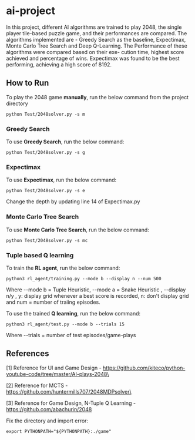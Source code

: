 # ai-project
In this project, different AI algorithms are trained to play
2048, the single player tile-based puzzle game, and their performances
are compared. The algorithms implemented are - Greedy Search as the
baseline, Expectimax, Monte Carlo Tree Search and Deep Q-Learning.
The Performance of these algorithms were compared based on their exe-
cution time, highest score achieved and percentage of wins. Expectimax
was found to be the best performing, achieving a high score of 8192.

## How to Run
To play the 2048 game **manually**, run the below command from the project directory

    python Test/2048solver.py -s m

### Greedy Search
To use **Greedy Search**, run the below command:

    python Test/2048solver.py -s g

### Expectimax
To use **Expectimax**, run the below command:

    python Test/2048solver.py -s e

Change the depth by updating line 14 of Expectimax.py

### Monte Carlo Tree Search
To use **Monte Carlo Tree Search**, run the below command:

    python Test/2048solver.py -s mc

### Tuple based Q learning
To train the **RL agent**, run the below command:

    python3 rl_agent/training.py --mode b --display n --num 500 

Where --mode b = Tuple Heuristic, --mode a = Snake Heuristic , --display n/y , y: display grid whenever a best score is recorded, n: don't display grid and num = number of traiing episodes.

To use the trained **Q learning**, run the below command:

    python3 rl_agent/test.py --mode b --trials 15 

Where --trials = number of test episodes/game-plays

## References
[1] Reference for UI and Game Design - https://github.com/kiteco/python-youtube-code/tree/master/AI-plays-2048\

[2] Reference for MCTS - https://github.com/huntermills707/2048MDPsolver\

[3] Reference for Game Design, N-Tuple Q Learning - https://github.com/abachurin/2048


Fix the directory and import error:

    export PYTHONPATH="${PYTHONPATH}:./game"

